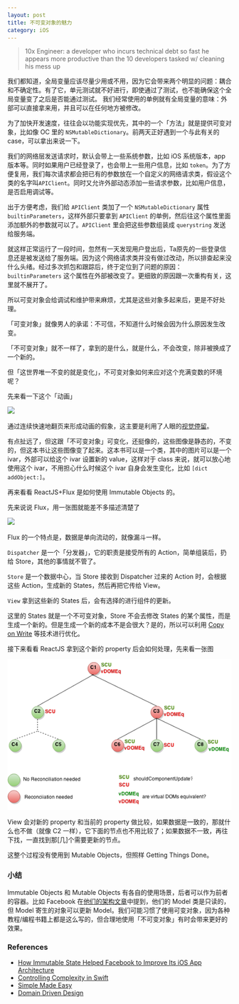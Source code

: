 ```yaml
---
layout: post
title: 不可变对象的魅力
category: iOS
---
```


> 10x Engineer: a developer who incurs technical debt so fast he appears more productive than the 10 developers tasked w/ cleaning his mess up

我们都知道，全局变量应该尽量少用或不用，因为它会带来两个明显的问题：耦合和不确定性。有了它，单元测试就不好进行，即使通过了测试，也不能确保这个全局变量变了之后是否能通过测试。 我们经常使用的单例就有全局变量的意味：外部可以直接拿来用，并且可以在任何地方被修改。

为了加快开发速度，往往会以功能实现优先，其中的一个「方法」就是提供可变对象，比如像 OC 里的 `NSMutableDictionary`。前两天正好遇到一个与此有关的 case，可以拿出来说一下。

我们的网络层发送请求时，默认会带上一些系统参数，比如 iOS 系统版本，app 版本等。同时如果用户已经登录了，也会带上一些用户信息，比如 `token`。为了方便复用，我们每次请求都会把已有的参数放在一个自定义的网络请求类，假设这个类的名字叫`APIClient`。同时又允许外部动态添加一些请求参数，比如用户信息，是否启用调试等。

出于方便考虑，我们给 `APIClient` 类加了一个 `NSMutableDictionary` 属性 `builtinParameters`，这样外部只要拿到 `APIClient` 的单例，然后往这个属性里面添加额外的参数就可以了。`APIClient` 里会把这些参数组装成 `querystring` 发送给服务端。

就这样正常运行了一段时间，忽然有一天发现用户登出后，Ta原先的一些登录信息还是被发送给了服务端。因为这个网络请求类并没有做过改动，所以排查起来没什么头绪。经过多次抓包和跟踪后，终于定位到了问题的原因：`builtinParameters` 这个属性在外部被改变了。更细致的原因跟一次重构有关，这里就不展开了。

所以可变对象会给调试和维护带来麻烦，尤其是这些对象多起来后，更是不好处理。

「可变对象」就像男人的承诺：不可信，不知道什么时候会因为什么原因发生改变。

「不可变对象」就不一样了，拿到的是什么，就是什么，不会改变，除非被换成了一个新的。

但「这世界唯一不变的就是变化」，不可变对象如何来应对这个充满变数的环境呢？

先来看一下这个「动画」

![](http://31.media.tumblr.com/fe521bb54c25c173355632a3f5e029fe/tumblr_nmobaa6IQa1ruhxczo1_500.gif)

通过连续快速地翻页来形成动画的假象，这主要是利用了人眼的[视觉停留](https://www.wikiwand.com/zh-hant/%E8%A6%96%E8%A6%BA%E6%9A%AB%E7%95%99)。

有点扯远了，但这跟「不可变对象」可变化，还挺像的，这些图像是静态的，不变的，但这本书让这些图像变了起来。这本书可以是一个类，其中的图片可以是一个 ivar，外部可以给这个 ivar 设置新的 value，这样对于 class 来说，就可以放心地使用这个 ivar，不用担心什么时候这个 ivar 自身会发生变化，比如 `[dict addObject:]`。

再来看看 ReactJS+Flux 是如何使用 Immutable Objects 的。

先来说说 Flux，用一张图就能差不多描述清楚了

![](http://facebook.github.io/flux/img/flux-simple-f8-diagram-with-client-action-1300w.png)

Flux 的一个特点是，数据是单向流动的，就像漏斗一样。

`Dispatcher` 是一个「分发器」，它的职责是接受所有的 Action，简单组装后，扔给 Store，其他的事情就不管了。

`Store` 是一个数据中心，当 Store 接收到 Dispatcher 过来的 Action 时，会根据这些 Action，生成新的 States，然后再把它传给 View。

`View` 拿到这些新的 States 后，会有选择的进行组件的更新。

这里的 States 就是一个不可变对象，Store 不会去修改 States 的某个属性，而是生成一个新的。但是生成一个新的成本不是会很大？是的，所以可以利用 [Copy on Write](https://www.wikiwand.com/en/Copy-on-write) 等技术进行优化。

接下来看看 ReactJS 拿到这个新的 property 后会如何处理，先来看一张图

![](/image/should-component-update.png)

View 会对新的 property 和当前的 property 做比较，如果数据是一致的，那就什么也不做（就像 C2 一样），它下面的节点也不用比较了；如果数据不一致，再往下找，一直找到那[几]个需要更新的节点。

这整个过程没有使用到 Mutable Objects，但照样 Getting Things Done。

### 小结
Immutable Objects 和 Mutable Objects 有各自的使用场景，后者可以作为前者的容器。比如 Facebook 在[他们的架构文章](http://www.infoq.com/news/2014/10/Facebook-ios-architecture)中提到，他们的 Model 类是只读的，但 Model 寄生的对象可以更新 Model。我们可能习惯了使用可变对象，因为各种教程/编程书籍上都是这么写的，但合理地使用「不可变对象」有时会带来更好的效果。

### References

* [How Immutable State Helped Facebook to Improve Its iOS App Architecture](http://www.infoq.com/news/2014/10/Facebook-ios-architecture)
* [Controlling Complexity in Swift](https://realm.io/news/andy-matuschak-controlling-complexity/)
* [Simple Made Easy](http://www.infoq.com/presentations/Simple-Made-Easy)
* [Domain Driven Design](http://www.infoq.com/minibooks/domain-driven-design-quickly)
